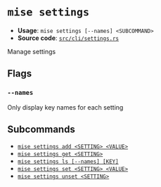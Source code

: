 # `mise settings`

- **Usage**: `mise settings [--names] <SUBCOMMAND>`
- **Source code**: [`src/cli/settings.rs`](https://github.com/jdx/mise/blob/main/src/cli/settings.rs)

Manage settings

## Flags

### `--names`

Only display key names for each setting

## Subcommands

- [`mise settings add <SETTING> <VALUE>`](/cli/settings/add.md)
- [`mise settings get <SETTING>`](/cli/settings/get.md)
- [`mise settings ls [--names] [KEY]`](/cli/settings/ls.md)
- [`mise settings set <SETTING> <VALUE>`](/cli/settings/set.md)
- [`mise settings unset <SETTING>`](/cli/settings/unset.md)
